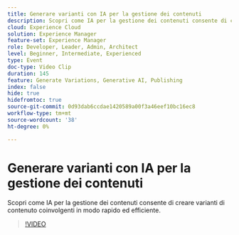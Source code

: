 ```yaml
---
title: Generare varianti con IA per la gestione dei contenuti
description: Scopri come IA per la gestione dei contenuti consente di creare varianti di contenuto coinvolgenti in modo rapido ed efficiente.
cloud: Experience Cloud
solution: Experience Manager
feature-set: Experience Manager
role: Developer, Leader, Admin, Architect
level: Beginner, Intermediate, Experienced
type: Event
doc-type: Video Clip
duration: 145
feature: Generate Variations, Generative AI, Publishing
index: false
hide: true
hidefromtoc: true
source-git-commit: 0d93dab6ccdae1420589a00f3a46eef10bc16ec8
workflow-type: tm+mt
source-wordcount: '38'
ht-degree: 0%

---
```



# Generare varianti con IA per la gestione dei contenuti

Scopri come IA per la gestione dei contenuti consente di creare varianti di contenuto coinvolgenti in modo rapido ed efficiente.

>[!VIDEO](https://video.tv.adobe.com/v/3461885/?learn=on&enablevpops&captions=ita)
